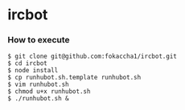 # ircbot

### How to execute

```
$ git clone git@github.com:fokaccha1/ircbot.git
$ cd ircbot
$ node install
$ cp runhubot.sh.template runhubot.sh
$ vim runhubot.sh
$ chmod u+x runhubot.sh
$ ./runhubot.sh &
```
